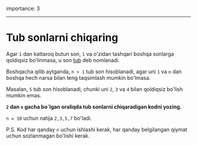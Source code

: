 importance: 3

---

# Tub sonlarni chiqaring

Agar `1` dan kattaroq butun son, `1` va o'zidan tashqari boshqa sonlarga qoldiqsiz bo'linmasa, u son [tub](https://en.wikipedia.org/wiki/Prime_number) deb nomlanadi.

Boshqacha qilib aytganda, `n > 1` tub son hisoblanadi, agar uni `1` va `n` dan boshqa hech narsa bilan teng taqsimlash mumkin bo'lmasa.

Masalan, `5` tub son hisoblanadi, chunki uni `2`, `3` va `4` bilan qoldiqsiz bo'lish mumkin emas.

**`2` dan `n` gacha bo`lgan oraliqda tub sonlarni chiqaradigan kodni yozing.**

`n = 10` uchun natija `2,3,5,7` bo'ladi.

P.S. Kod har qanday `n` uchun ishlashi kerak, har qanday belgilangan qiymat uchun sozlanmagan bo'lishi kerak.
